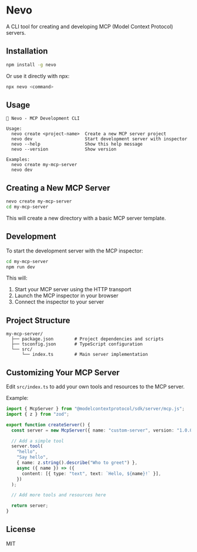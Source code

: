 # Nevo

A CLI tool for creating and developing MCP (Model Context Protocol) servers.

## Installation

```bash
npm install -g nevo
```

Or use it directly with npx:

```bash
npx nevo <command>
```

## Usage

```
🚀 Nevo - MCP Development CLI

Usage:
  nevo create <project-name>  Create a new MCP server project
  nevo dev                    Start development server with inspector
  nevo --help                 Show this help message
  nevo --version              Show version

Examples:
  nevo create my-mcp-server
  nevo dev
```

## Creating a New MCP Server

```bash
nevo create my-mcp-server
cd my-mcp-server
```

This will create a new directory with a basic MCP server template.

## Development

To start the development server with the MCP inspector:

```bash
cd my-mcp-server
npm run dev
```

This will:
1. Start your MCP server using the HTTP transport
2. Launch the MCP inspector in your browser
3. Connect the inspector to your server

## Project Structure

```
my-mcp-server/
  ├── package.json        # Project dependencies and scripts
  ├── tsconfig.json       # TypeScript configuration
  └── src/
      └── index.ts        # Main server implementation
```

## Customizing Your MCP Server

Edit `src/index.ts` to add your own tools and resources to the MCP server.

Example:

```typescript
import { McpServer } from "@modelcontextprotocol/sdk/server/mcp.js";
import { z } from "zod";

export function createServer() {
  const server = new McpServer({ name: "custom-server", version: "1.0.0" });

  // Add a simple tool
  server.tool(
    "hello",
    "Say hello",
    { name: z.string().describe("Who to greet") },
    async ({ name }) => ({
      content: [{ type: "text", text: `Hello, ${name}!` }],
    })
  );

  // Add more tools and resources here

  return server;
}
```

## License

MIT
